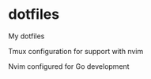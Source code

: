 # dotfiles
My dotfiles

Tmux configuration for support with nvim


Nvim configured for Go development
